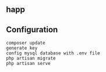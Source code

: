 
## happ

## Configuration

```
composer update
generate key
config mysql database with .env file
php artisan migrate
php artisan serve
```

